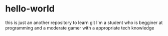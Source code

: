 # hello-world
this is just an another repository to learn git
I'm a student who is begginer at programming and a moderate gamer with a appropriate tech knowledge
